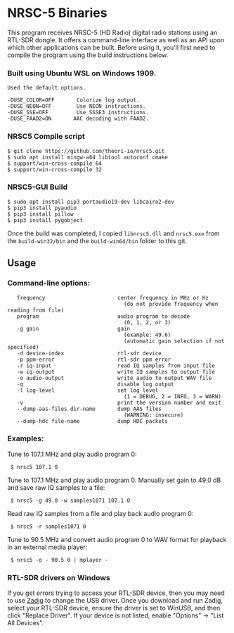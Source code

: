 # NRSC-5 Binaries

This program receives NRSC-5 (HD Radio) digital radio stations using an RTL-SDR dongle. It offers a command-line interface as well as an API upon which other applications can be built. Before using it, you'll first need to compile the program using the build instructions below.

### Built using Ubuntu WSL on Windows 1909. 
    Used the default options.
    
    -DUSE_COLOR=OFF       Colorize log output.
    -DUSE_NEON=OFF        Use NEON instructions.
    -DUSE_SSE=OFF         Use SSSE3 instructions.
    -DUSE_FAAD2=ON       AAC decoding with FAAD2.

### NRSC5 Compile script
    
    $ git clone https://github.com/theori-io/nrsc5.git
    $ sudo apt install mingw-w64 libtool autoconf cmake
    $ support/win-cross-compile 64
    $ support/win-cross-compile 32

### NRSC5-GUI Build

    $ sudo apt install pip3 portaudio19-dev libcairo2-dev
    $ pip3 install pyaudio
    $ pip3 install pillow
    $ pip3 install pygobject

Once the build was completed, I copied `libnrsc5.dll` and `nrsc5.exe` from the `build-win32/bin` and the `build-win64/bin` folder to this git.

## Usage

### Command-line options:

       frequency                       center frequency in MHz or Hz
                                         (do not provide frequency when reading from file)
       program                         audio program to decode
                                         (0, 1, 2, or 3)
       -g gain                         gain
                                         (example: 49.6)
                                         (automatic gain selection if not specified)
       -d device-index                 rtl-sdr device
       -p ppm-error                    rtl-sdr ppm error
       -r iq-input                     read IQ samples from input file
       -w iq-output                    write IQ samples to output file
       -o audio-output                 write audio to output WAV file
       -q                              disable log output
       -l log-level                    set log level
                                         (1 = DEBUG, 2 = INFO, 3 = WARN)
       -v                              print the version number and exit
       --dump-aas-files dir-name       dump AAS files
                                         (WARNING: insecure)
       --dump-hdc file-name            dump HDC packets

### Examples:

Tune to 107.1 MHz and play audio program 0:

     $ nrsc5 107.1 0

Tune to 107.1 MHz and play audio program 0. Manually set gain to 49.0 dB and save raw IQ samples to a file:

     $ nrsc5 -g 49.0 -w samples1071 107.1 0

Read raw IQ samples from a file and play back audio program 0:

     $ nrsc5 -r samples1071 0

Tune to 90.5 MHz and convert audio program 0 to WAV format for playback in an external media player:

     $ nrsc5 -o - 90.5 0 | mplayer -

### RTL-SDR drivers on Windows

If you get errors trying to access your RTL-SDR device, then you may need to use [Zadig](http://zadig.akeo.ie/) to change the USB driver. Once you download and run Zadig, select your RTL-SDR device, ensure the driver is set to WinUSB, and then click "Replace Driver". If your device is not listed, enable "Options" -> "List All Devices".
